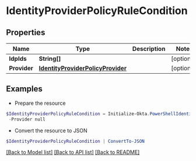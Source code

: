 # IdentityProviderPolicyRuleCondition
## Properties

Name | Type | Description | Notes
------------ | ------------- | ------------- | -------------
**IdpIds** | **String[]** |  | [optional] 
**Provider** | [**IdentityProviderPolicyProvider**](IdentityProviderPolicyProvider.md) |  | [optional] 

## Examples

- Prepare the resource
```powershell
$IdentityProviderPolicyRuleCondition = Initialize-Okta.PowerShellIdentityProviderPolicyRuleCondition  -IdpIds null `
 -Provider null
```

- Convert the resource to JSON
```powershell
$IdentityProviderPolicyRuleCondition | ConvertTo-JSON
```

[[Back to Model list]](../README.md#documentation-for-models) [[Back to API list]](../README.md#documentation-for-api-endpoints) [[Back to README]](../README.md)

